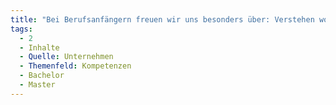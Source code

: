 ```yaml
---
title: "Bei Berufsanfängern freuen wir uns besonders über: Verstehen wofür"
tags:
  - 2
  - Inhalte
  - Quelle: Unternehmen
  - Themenfeld: Kompetenzen
  - Bachelor
  - Master
---
```

